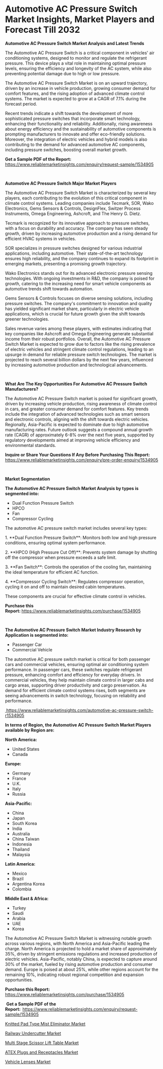 <p><h1>Automotive AC Pressure Switch Market Insights, Market Players and Forecast Till 2032</h1></p><p><strong>Automotive AC Pressure Switch Market Analysis and Latest Trends</strong></p>
<p><p>The Automotive AC Pressure Switch is a critical component in vehicles' air conditioning systems, designed to monitor and regulate the refrigerant pressure. This device plays a vital role in maintaining optimal pressure levels, ensuring the efficiency and longevity of the AC system, while also preventing potential damage due to high or low pressure. </p><p>The Automotive AC Pressure Switch Market is on an upward trajectory, driven by an increase in vehicle production, growing consumer demand for comfort features, and the rising adoption of advanced climate control systems. The market is expected to grow at a CAGR of 7.1% during the forecast period. </p><p>Recent trends indicate a shift towards the development of more sophisticated pressure switches that incorporate smart technology, enhancing their functionality and reliability. Additionally, rising awareness about energy efficiency and the sustainability of automotive components is prompting manufacturers to innovate and offer eco-friendly solutions. Moreover, the integration of electric vehicles and hybrid models is also contributing to the demand for advanced automotive AC components, including pressure switches, boosting overall market growth.</p></p>
<p><strong>Get a Sample PDF of the Report:&nbsp;</strong> <a href="https://www.reliablemarketinsights.com/enquiry/request-sample/1534905?utm_campaign=2888&utm_medium=2&utm_source=Github&utm_content=ia&utm_term=30032025&utm_id=automotive-ac-pressure-switch">https://www.reliablemarketinsights.com/enquiry/request-sample/1534905</a></p>
<p>&nbsp;</p>
<p><strong>Automotive AC Pressure Switch Major Market Players</strong></p>
<p><p>The Automotive AC Pressure Switch Market is characterized by several key players, each contributing to the evolution of this critical component in climate control systems. Leading companies include Tecmark, SOR, Wako Electronics, Gems Sensors & Controls, DesignFlex, Switzer Process Instruments, Omega Engineering, Ashcroft, and The Henry G. Dietz.</p><p>Tecmark is recognized for its innovative approach to pressure switches, with a focus on durability and accuracy. The company has seen steady growth, driven by increasing automotive production and a rising demand for efficient HVAC systems in vehicles.</p><p>SOR specializes in pressure switches designed for various industrial applications, including automotive. Their state-of-the-art technology ensures high reliability, and the company continues to expand its footprint in emerging markets, presenting a promising growth trajectory.</p><p>Wako Electronics stands out for its advanced electronic pressure sensing technologies. With ongoing investments in R&D, the company is poised for growth, catering to the increasing need for smart vehicle components as automotive trends shift towards automation.</p><p>Gems Sensors & Controls focuses on diverse sensing solutions, including pressure switches. The company's commitment to innovation and quality has yielded significant market share, particularly in electric vehicle applications, which is crucial for future growth given the shift towards greener technologies.</p><p>Sales revenue varies among these players, with estimates indicating that key companies like Ashcroft and Omega Engineering generate substantial income from their robust portfolios. Overall, the Automotive AC Pressure Switch Market is expected to grow due to factors like the rising prevalence of electric vehicles and stringent climate control regulations, leading to an upsurge in demand for reliable pressure switch technologies. The market is projected to reach several billion dollars by the next few years, influenced by increasing automotive production and technological advancements.</p></p>
<p>&nbsp;</p>
<p><strong>What Are The Key Opportunities For Automotive AC Pressure Switch Manufacturers?</strong></p>
<p><p>The Automotive AC Pressure Switch market is poised for significant growth, driven by increasing vehicle production, rising awareness of climate control in cars, and greater consumer demand for comfort features. Key trends include the integration of advanced technologies such as smart sensors and electronic controls, aligning with the shift towards electric vehicles. Regionally, Asia-Pacific is expected to dominate due to high automotive manufacturing rates. Future outlook suggests a compound annual growth rate (CAGR) of approximately 6-8% over the next five years, supported by regulatory developments aimed at improving vehicle efficiency and environmental standards.</p></p>
<p><strong>Inquire or Share Your Questions If Any Before Purchasing This Report:</strong> <a href="https://www.reliablemarketinsights.com/enquiry/pre-order-enquiry/1534905?utm_campaign=2888&utm_medium=2&utm_source=Github&utm_content=ia&utm_term=30032025&utm_id=automotive-ac-pressure-switch">https://www.reliablemarketinsights.com/enquiry/pre-order-enquiry/1534905</a></p>
<p>&nbsp;</p>
<p><strong>Market Segmentation</strong></p>
<p><strong>The Automotive AC Pressure Switch Market Analysis by types is segmented into:</strong></p>
<p><ul><li>Dual Function Pressure Switch</li><li>HPCO</li><li>Fan</li><li>Compressor Cycling</li></ul></p>
<p><p>The automotive AC pressure switch market includes several key types: </p><p>1. **Dual Function Pressure Switch**: Monitors both low and high pressure conditions, ensuring optimal system performance.</p><p>2. **HPCO (High Pressure Cut Off)**: Prevents system damage by shutting off the compressor when pressure exceeds a safe limit.</p><p>3. **Fan Switch**: Controls the operation of the cooling fan, maintaining the ideal temperature for efficient AC function.</p><p>4. **Compressor Cycling Switch**: Regulates compressor operation, cycling it on and off to maintain desired cabin temperatures. </p><p>These components are crucial for effective climate control in vehicles.</p></p>
<p><strong>Purchase this Report:&nbsp;</strong><a href="https://www.reliablemarketinsights.com/purchase/1534905?utm_campaign=2888&utm_medium=2&utm_source=Github&utm_content=ia&utm_term=30032025&utm_id=automotive-ac-pressure-switch">https://www.reliablemarketinsights.com/purchase/1534905</a></p>
<p>&nbsp;</p>
<p><strong>The Automotive AC Pressure Switch Market Industry Research by Application is segmented into:</strong></p>
<p><ul><li>Passenger Car</li><li>Commercial Vehicle</li></ul></p>
<p><p>The automotive AC pressure switch market is critical for both passenger cars and commercial vehicles, ensuring optimal air conditioning system performance. In passenger cars, these switches regulate refrigerant pressure, enhancing comfort and efficiency for everyday drivers. In commercial vehicles, they help maintain climate control in larger cabs and cargo areas, supporting driver productivity and cargo preservation. As demand for efficient climate control systems rises, both segments are seeing advancements in switch technology, focusing on reliability and performance.</p></p>
<p><a href="https://www.reliablemarketinsights.com/automotive-ac-pressure-switch-r1534905?utm_campaign=2888&utm_medium=2&utm_source=Github&utm_content=ia&utm_term=30032025&utm_id=automotive-ac-pressure-switch">&nbsp;https://www.reliablemarketinsights.com/automotive-ac-pressure-switch-r1534905</a></p>
<p><strong>In terms of Region, the Automotive AC Pressure Switch Market Players available by Region are:</strong></p>
<p>
    <p> <strong> North America: </strong>
        <ul>
            <li>United States</li>
            <li>Canada</li>
        </ul>
        </p> 
    <p> <strong> Europe: </strong>
        <ul>
            <li>Germany</li>
            <li>France</li>
            <li>U.K.</li>
            <li>Italy</li>
            <li>Russia</li>
        </ul>
        </p> 
    <p> <strong> Asia-Pacific: </strong>
        <ul>
            <li>China</li>
            <li>Japan</li>
            <li>South Korea</li>
            <li>India</li>
            <li>Australia</li>
            <li>China Taiwan</li>
            <li>Indonesia</li>
            <li>Thailand</li>
            <li>Malaysia</li>
        </ul>
        </p> 
    <p> <strong> Latin America: </strong>
        <ul>
            <li>Mexico</li>
            <li>Brazil</li>
            <li>Argentina Korea</li>
            <li>Colombia</li>
        </ul>
        </p> 
    <p> <strong> Middle East & Africa: </strong>
        <ul>
            <li>Turkey</li>
            <li>Saudi</li>
            <li>Arabia</li>
            <li>UAE</li>
            <li>Korea</li>
        </ul>
    </p>
    </p>
<p><p>The Automotive AC Pressure Switch Market is witnessing notable growth across various regions, with North America and Asia-Pacific leading the charge. North America is projected to hold a market share of approximately 35%, driven by stringent emissions regulations and increased production of electric vehicles. Asia-Pacific, notably China, is expected to capture around 30% of the market, fueled by rising automotive production and consumer demand. Europe is poised at about 25%, while other regions account for the remaining 10%, indicating robust regional competition and expansion opportunities.</p></p>
<p><strong>Purchase this Report: </strong><a href="https://www.reliablemarketinsights.com/purchase/1534905?utm_campaign=2888&utm_medium=2&utm_source=Github&utm_content=ia&utm_term=30032025&utm_id=automotive-ac-pressure-switch">https://www.reliablemarketinsights.com/purchase/1534905</a></p>
<p>&nbsp;<strong>Get a Sample PDF of the Report:&nbsp;&nbsp;</strong><a href="https://www.reliablemarketinsights.com/enquiry/request-sample/1534905?utm_campaign=2888&utm_medium=2&utm_source=Github&utm_content=ia&utm_term=30032025&utm_id=automotive-ac-pressure-switch">https://www.reliablemarketinsights.com/enquiry/request-sample/1534905</a></p>
<p><strong></strong></p>
<p><p><a href="https://www.linkedin.com/pulse/projected-market-revenue-knitted-pad-type-mist-eliminator-kmwff?utm_campaign=2888&utm_medium=2&utm_source=Github&utm_content=ia&utm_term=30032025&utm_id=automotive-ac-pressure-switch">Knitted Pad Type Mist Eliminator Market</a></p><p><a href="https://www.linkedin.com/pulse/foreign-market-opportunities-dynamics-analysis-railway-t5a3f?utm_campaign=2888&utm_medium=2&utm_source=Github&utm_content=ia&utm_term=30032025&utm_id=automotive-ac-pressure-switch">Railway Undercutter Market</a></p><p><a href="https://www.linkedin.com/pulse/multi-stage-scissor-lift-table-market-maturity-analysis-regional-3a8xe?utm_campaign=2888&utm_medium=2&utm_source=Github&utm_content=ia&utm_term=30032025&utm_id=automotive-ac-pressure-switch">Multi Stage Scissor Lift Table Market</a></p><p><a href="https://www.linkedin.com/pulse/study-onthe-value-market-segmentation-share-analysis-atex-lwkdf?utm_campaign=2888&utm_medium=2&utm_source=Github&utm_content=ia&utm_term=30032025&utm_id=automotive-ac-pressure-switch">ATEX Plugs and Receptacles Market</a></p><p><a href="https://github.com/briandahm87/Market-Research-Report-List-1/blob/main/vehicle-lenses-market.md?utm_campaign=2888&utm_medium=2&utm_source=Github&utm_content=ia&utm_term=30032025&utm_id=automotive-ac-pressure-switch">Vehicle Lenses Market</a></p></p>